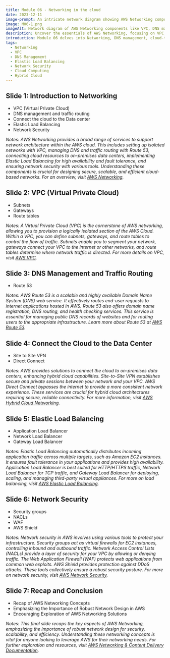 ```yaml
---
title: Module 06 - Networking in the cloud
date: 2023-12-11
image-prompt: An intricate network diagram showing AWS Networking components, including VPC, DNS management, cloud-to-data center connections, Elastic Load Balancing, and Network Security, all interconnected in a cloud computing environment
image: M06-1.png
imageAlt: Network diagram of AWS Networking components like VPC, DNS management, Elastic Load Balancing, and Network Security in a cloud setup
description: Uncover the essentials of AWS Networking, focusing on VPC, DNS management, hybrid connections, Elastic Load Balancing, and network security. Ideal for mastering network design and security in AWS.
introduction: Module 06 delves into Networking, DNS management, cloud-to-data center connections, Load Balancing, and network security. It provides insights into designing secure, scalable, and efficient networks within the cloud environment.
tags:
  - Networking
  - VPC
  - DNS Management
  - Elastic Load Balancing
  - Network Security
  - Cloud Computing
  - Hybrid Cloud
---
```


## Slide 1: Introduction to Networking

- VPC (Virtual Private Cloud)
- DNS management and traffic routing
- Connect the cloud to the Data center
- Elastic Load Balancing
- Network Security

_Notes:
AWS Networking provides a broad range of services to support network architecture within the AWS cloud. This includes setting up isolated networks with VPC, managing DNS and traffic routing with Route 53, connecting cloud resources to on-premises data centers, implementing Elastic Load Balancing for high availability and fault tolerance, and ensuring network security with various tools. Understanding these components is crucial for designing secure, scalable, and efficient cloud-based networks. For an overview, visit [AWS Networking](https://aws.amazon.com/products/networking/)._

## Slide 2: VPC (Virtual Private Cloud)

- Subnets
- Gateways
- Route tables

_Notes:
A Virtual Private Cloud (VPC) is the cornerstone of AWS networking, allowing you to provision a logically isolated section of the AWS Cloud. Within a VPC, you can define subnets, gateways, and route tables to control the flow of traffic. Subnets enable you to segment your network, gateways connect your VPC to the internet or other networks, and route tables determine where network traffic is directed. For more details on VPC, visit [AWS VPC](https://aws.amazon.com/vpc/)._

## Slide 3: DNS Management and Traffic Routing

- Route 53

_Notes:
AWS Route 53 is a scalable and highly available Domain Name System (DNS) web service. It effectively routes end-user requests to internet applications hosted in AWS. Route 53 also offers domain name registration, DNS routing, and health checking services. This service is essential for managing public DNS records of websites and for routing users to the appropriate infrastructure. Learn more about Route 53 at [AWS Route 53](https://aws.amazon.com/route53/)._

## Slide 4: Connect the Cloud to the Data Center

- Site to Site VPN
- Direct Connect

_Notes:
AWS provides solutions to connect the cloud to on-premises data centers, enhancing hybrid cloud capabilities. Site-to-Site VPN establishes secure and private sessions between your network and your VPC. AWS Direct Connect bypasses the internet to provide a more consistent network experience. These services are crucial for hybrid cloud architectures requiring secure, reliable connectivity. For more information, visit [AWS Hybrid Cloud Networking](https://aws.amazon.com/products/networking/hybrid-connectivity/)._

## Slide 5: Elastic Load Balancing

- Application Load Balancer
- Network Load Balancer
- Gateway Load Balancer

_Notes:
Elastic Load Balancing automatically distributes incoming application traffic across multiple targets, such as Amazon EC2 instances. It ensures fault tolerance in your applications and provides high availability. Application Load Balancer is best suited for HTTP/HTTPS traffic, Network Load Balancer for TCP traffic, and Gateway Load Balancer for deploying, scaling, and managing third-party virtual appliances. For more on load balancing, visit [AWS Elastic Load Balancing](https://aws.amazon.com/elasticloadbalancing/)._

## Slide 6: Network Security

- Security groups
- NACLs
- WAF
- AWS Shield

_Notes:
Network security in AWS involves using various tools to protect your infrastructure. Security groups act as virtual firewalls for EC2 instances, controlling inbound and outbound traffic. Network Access Control Lists (NACLs) provide a layer of security for your VPC by allowing or denying traffic. The Web Application Firewall (WAF) protects web applications from common web exploits. AWS Shield provides protection against DDoS attacks. These tools collectively ensure a robust security posture. For more on network security, visit [AWS Network Security](https://aws.amazon.com/products/security/)._

## Slide 7: Recap and Conclusion

- Recap of AWS Networking Concepts
- Emphasizing the Importance of Robust Network Design in AWS
- Encouraging Exploration of AWS Networking Solutions

_Notes:
This final slide recaps the key aspects of AWS Networking, emphasizing the importance of robust network design for security, scalability, and efficiency. Understanding these networking concepts is vital for anyone looking to leverage AWS for their networking needs. For further exploration and resources, visit [AWS Networking & Content Delivery Documentation](https://docs.aws.amazon.com/wellarchitected/latest/framework/perf-networking.html)._
